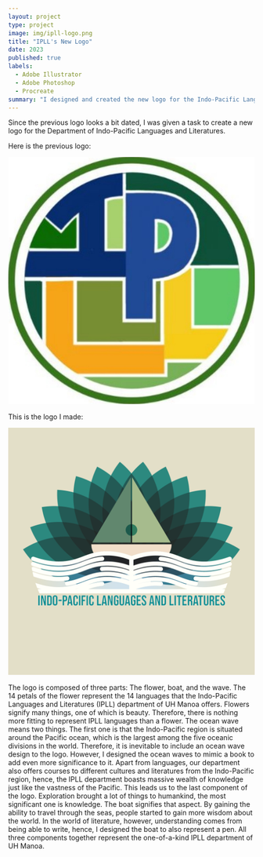 ```yaml
---
layout: project
type: project
image: img/ipll-logo.png
title: "IPLL's New Logo"
date: 2023
published: true
labels:
  - Adobe Illustrator
  - Adobe Photoshop
  - Procreate
summary: "I designed and created the new logo for the Indo-Pacific Languages and Literatures Department at UH Manoa."
---
```


Since the previous logo looks a bit dated, I was given a task to create a new logo for the Department of Indo-Pacific Languages and Literatures. 

Here is the previous logo:

<img class = "img-fluid" width = "800" src = "../img/old-ipll-logo.jpeg" alt = "The Old IPLL Logo">

This is the logo I made:

<img class = "img-fluid" width = "800" src = "../img/ipll-logo.png" alt = "New IPLL Logo">

The logo is composed of three parts: The flower, boat, and the wave. The 14 petals of the flower represent the 14 languages that the Indo-Pacific Languages and Literatures (IPLL) department of UH Manoa offers. Flowers signify many things, one of which is beauty. Therefore, there is nothing more fitting to represent IPLL languages than a flower. The ocean wave means two things. The first one is that the Indo-Pacific region is situated around the Pacific ocean, which is the largest among the five oceanic divisions in the world. Therefore, it is inevitable to include an ocean wave design to the logo. However, I designed the ocean waves to mimic a book to add even more significance to it. Apart from languages, our department also offers courses to different cultures and literatures from the Indo-Pacific region, hence, the IPLL department boasts massive wealth of knowledge just like the vastness of the Pacific. This leads us to the last component of the logo. Exploration brought a lot of things to humankind, the most significant one is knowledge. The boat signifies that aspect. By gaining the ability to travel through the seas, people started to gain more wisdom about the world. In the world of literature, however, understanding comes from being able to write, hence, I designed the boat to also represent a pen. All three components together represent the one-of-a-kind IPLL department of UH Manoa.


<!--You can learn more at the [UH Micromouse News Announcement](https://manoa.hawaii.edu/news/article.php?aId=2857). -->
